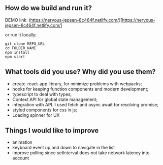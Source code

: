 ## How do we build and run it? 
DEMO link: (https://nervous-jepsen-8c464f.netlify.com/)[https://nervous-jepsen-8c464f.netlify.com/]

or run it locally:
```
git clone REPO_URL
cd FOLDER_NAME
npm install
npm start
```

## What tools did you use? Why did you use them? 
- create-react-app library, for minimize problems with webpacks;
- hooks for keeping function components and modern development;
- typescript to deal with types;
- Context API for global state management;
- integration with API. I used fetch and async await for resolving promise;
- styled components for css in js;
- Loading spinner for UX

## Things I would like to improve
- animation
- keyboard event up and down to navigate in the list
- improve polling since setInterval does not take network latency into account
